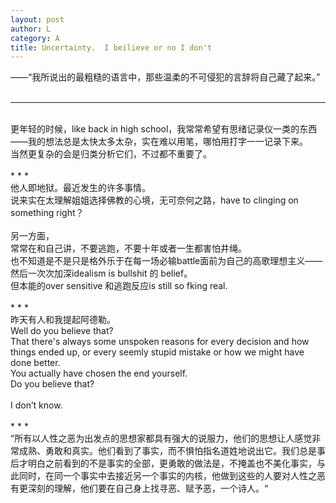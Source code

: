 ```yaml
---
layout: post
author: L
category: A
title: Uncertainty.  I beilieve or no I don't
---
```


——“我所说出的最粗糙的语言中，那些温柔的不可侵犯的言辞将自己藏了起来。”<br>
 <br>
* * * 
<br>
更年轻的时候，like back in high school，我常常希望有思绪记录仪一类的东西——我的想法总是太快太多太杂，实在难以用笔，哪怕用打字一一记录下来。<br>
当然更复杂的会是归类分析它们，不过都不重要了。<br>
<br>
* * *
 <br>
他人即地狱。最近发生的许多事情。<br>
说来实在太理解姐姐选择佛教的心境，无可奈何之路，have to clinging on something right？<br>
 <br>
另一方面，<br>
常常在和自己讲，不要逃跑，不要十年或者一生都害怕井绳。<br>
也不知道是不是只是格外乐于在每一场必输battle面前为自己的高歌理想主义——然后一次次加深idealism is bullshit 的 belief。<br>
但本能的over sensitive 和逃跑反应is still so fking real.<br>
<br>
* * *
<br>
昨天有人和我提起阿德勒。<br>
Well do you believe that?<br>
That there's always some unspoken reasons for every decision and how things ended up, or every seemly stupid mistake or how we might have done better.<br>
You actually have chosen the end yourself.<br>
Do you believe that?<br>
 <br>
I don’t know. <br>
 <br>
* * *
<br>
“所有以人性之恶为出发点的思想家都具有强大的说服力，他们的思想让人感觉非常成熟、勇敢和真实。他们看到了事实，而不惧怕指名道姓地说出它。我们总是事后才明白之前看到的不是事实的全部，更勇敢的做法是，不掩盖也不美化事实，与此同时，在同一个事实中去接近另一个事实的内核，他做到这些的人要对人性之恶有更深刻的理解，他们要在自己身上找寻恶、赋予恶，一个诗人。“<br>


